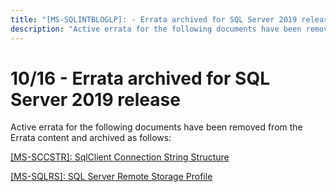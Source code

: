 ```yaml
---
title: "[MS-SQLINTBLOGLP]: - Errata archived for SQL Server 2019 release"
description: "Active errata for the following documents have been removed from the Errata content and archived as follows:  [MS-SCCSTR]: SqlClient Connection"
---
```


# 10/16 - Errata archived for SQL Server 2019 release

<p> </p>
<p>Active errata for the following documents have been removed
from the Errata content and archived as follows:</p>

<p><span><a href="https://sqlprotocoldoc.blob.core.windows.net/productionsqlarchives/MS-SCCSTR/%5bMS-SCCSTR%5d-errata.pdf">[MS-SCCSTR]:
SqlClient Connection String Structure</a></span></p>

<p><span><a href="https://sqlprotocoldoc.blob.core.windows.net/productionsqlarchives/MS-SQLRS/%5bMS-SQLRS%5d-errata.pdf">[MS-SQLRS]:
SQL Server Remote Storage Profile</a></span></p>


                